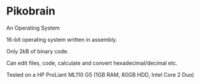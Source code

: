 # Pikobrain
An Operating System

16-bit operating system written in assembly.

Only 2kB of binary code.

Can edit files, code, calculate and convert hexadecimal/decimal etc.

Tested on a HP ProLiant ML110 G5 (1GB RAM, 80GB HDD, Intel Core 2 Duo)
